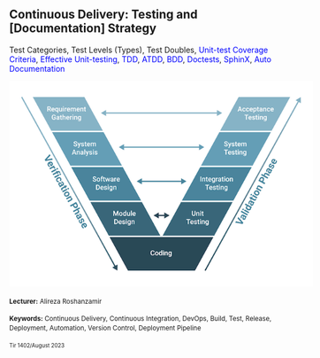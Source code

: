 ## Continuous Delivery: Testing and [Documentation] Strategy
Test Categories, Test Levels (Types), Test Doubles, <span style="color: blue">Unit-test Coverage Criteria</span>, <span style="color: blue">Effective Unit-testing</span>, <span style="color: blue">TDD</span>, <span style="color: blue">ATDD</span>, <span style="color: blue">BDD</span>, <span style="color: blue">Doctests</span>, <span style="color: blue">SphinX</span>, <span style="color: blue">Auto Documentation</span>

<img src="assets/v-model.png" style="max-width: 550px"/>

<small><strong>Lecturer:</strong> Alireza Roshanzamir</small>

<small><strong>Keywords:</strong> Continuous Delivery, Continuous Integration, DevOps, Build, Test, Release, Deployment, Automation, Version Control, Deployment Pipeline</small>

<small><small> Tir 1402/August 2023</small></small>
